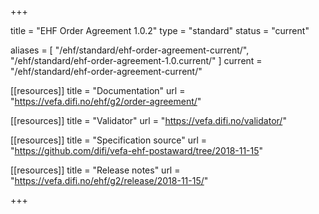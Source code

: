 +++

title = "EHF Order Agreement 1.0.2"
type = "standard"
status = "current"

aliases = [ "/ehf/standard/ehf-order-agreement-current/", "/ehf/standard/ehf-order-agreement-1.0.current/" ]
current = "/ehf/standard/ehf-order-agreement-current/"

[[resources]]
title = "Documentation"
url = "https://vefa.difi.no/ehf/g2/order-agreement/"

[[resources]]
title = "Validator"
url = "https://vefa.difi.no/validator/"

[[resources]]
title = "Specification source"
url = "https://github.com/difi/vefa-ehf-postaward/tree/2018-11-15"

[[resources]]
title = "Release notes"
url = "https://vefa.difi.no/ehf/g2/release/2018-11-15/"

+++
